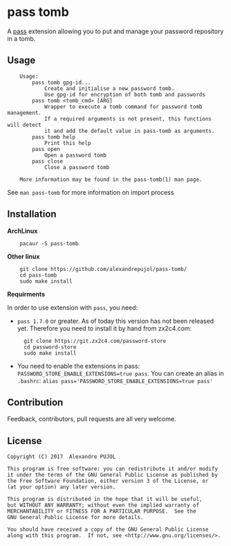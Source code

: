 # pass tomb

A [pass](https://www.passwordstore.org/) extension allowing you to put and
manage your password repository in a tomb.

## Usage

		Usage:
		    pass tomb gpg-id...
		    	Create and initialise a new password tomb.
		    	Use gpg-id for encryption of both tomb and passwords
		    pass tomb <tomb_cmd> [ARG]
		    	Wrapper to execute a tomb command for password tomb management.
		    	If a required arguments is not present, this functions will detect
		    	it and add the default value in pass-tomb as arguments.
		    pass tomb help
		    	Print this help
		    pass open
		    	Open a password tomb
		    pass close
		    	Close a password tomb

		More information may be found in the pass-tomb(1) man page.


See `man pass-tomb` for more information on import process


## Installation

**ArchLinux**

		pacaur -S pass-tomb

**Other linux**

		git clone https://github.com/alexandrepujol/pass-tomb/
		cd pass-tomb
		sudo make install

**Requirments**

In order to use extension with `pass`, you need:
* `pass 1.7.0` or greater. As of today this version has not been released yet.
Therefore you need to install it by hand from zx2c4.com:

		git clone https://git.zx2c4.com/password-store
		cd password-store
		sudo make install

* You need to enable the extensions in pass: `PASSWORD_STORE_ENABLE_EXTENSIONS=true pass`.
You can create an alias in `.bashrc`: `alias pass='PASSWORD_STORE_ENABLE_EXTENSIONS=true pass'`


## Contribution
Feedback, contributors, pull requests are all very welcome.


## License

    Copyright (C) 2017  Alexandre PUJOL

    This program is free software: you can redistribute it and/or modify
    it under the terms of the GNU General Public License as published by
    the Free Software Foundation, either version 3 of the License, or
    (at your option) any later version.

    This program is distributed in the hope that it will be useful,
    but WITHOUT ANY WARRANTY; without even the implied warranty of
    MERCHANTABILITY or FITNESS FOR A PARTICULAR PURPOSE.  See the
    GNU General Public License for more details.

    You should have received a copy of the GNU General Public License
    along with this program.  If not, see <http://www.gnu.org/licenses/>.

